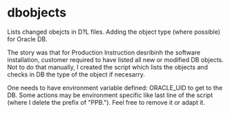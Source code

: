 # dbobjects
Lists changed obejcts in D?L files. Adding the object type (where possible) for Oracle DB.

The story was that for Production Instruction desribinh the software installation, customer required to have listed all new or modified DB objects.
Not to do that manually, I created the script which lists the objects and checks in DB the type of the object if necesarry.

One needs to have environment variable defined: ORACLE_UID to get to the DB.
Some actions may be environment specific like last line of the script (where I delete the prefix of "PPB."). Feel free to remove it or adapt it.
